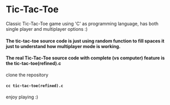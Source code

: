 # Tic-Tac-Toe
Classic Tic-Tac-Toe game using 'C' as programming language, has both single player and multiplayer options :)

#### The tic-tac-toe source code is just using random function to fill spaces it just to understand how multiplayer mode is working.
#### The real Tic-Tac-Toe source code with complete (vs computer) feature is the tic-tac-toe(refined).c
clone the repository 
#### ```cc tic-tac-toe(refined).c```
enjoy playing :)

